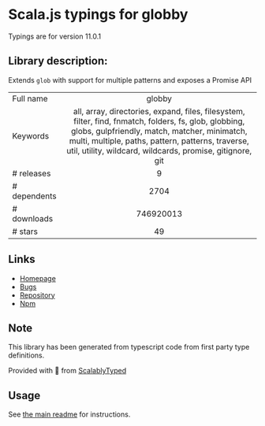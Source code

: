 
# Scala.js typings for globby

Typings are for version 11.0.1

## Library description:
Extends `glob` with support for multiple patterns and exposes a Promise API

|                    |                 |
| ------------------ | :-------------: |
| Full name          | globby |
| Keywords           | all, array, directories, expand, files, filesystem, filter, find, fnmatch, folders, fs, glob, globbing, globs, gulpfriendly, match, matcher, minimatch, multi, multiple, paths, pattern, patterns, traverse, util, utility, wildcard, wildcards, promise, gitignore, git |
| # releases         | 9 |
| # dependents       | 2704 |
| # downloads        | 746920013 |
| # stars            | 49 |

## Links
- [Homepage](https://github.com/sindresorhus/globby#readme)
- [Bugs](https://github.com/sindresorhus/globby/issues)
- [Repository](https://github.com/sindresorhus/globby)
- [Npm](https://www.npmjs.com/package/globby)
    


## Note
This library has been generated from typescript code from first party type definitions.

Provided with :purple_heart: from [ScalablyTyped](https://github.com/oyvindberg/ScalablyTyped)

## Usage
See [the main readme](../../readme.md) for instructions.


